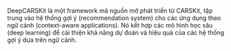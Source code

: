 DeepCARSKit là một framework mã nguồn mở phát triển từ CARSKit, tập trung vào hệ thống gợi ý (recommendation system) cho các ứng dụng theo ngữ cảnh (context-aware applications). Nó kết hợp các mô hình học sâu (deep learning) để cải thiện khả năng dự đoán và hiệu quả của các hệ thống gợi ý dựa trên ngữ cảnh.

